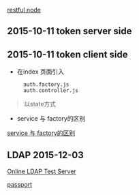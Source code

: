[restful node](http://thejackalofjavascript.com/architecting-a-restful-node-js-app/)

## 2015-10-11 token server side

## 2015-10-11 token client side

* 在index 页面引入

		auth.factory.js
		auth.controller.js

>	以state方式

*	service 与 factory的区别

[service 与 factory的区别](http://stackoverflow.com/questions/13762228/confused-about-service-vs-factory/13763886#13763886)

## LDAP 2015-12-03

[Online LDAP Test Server](http://www.forumsys.com/tutorials/integration-how-to/ldap/online-ldap-test-server/)

[passport](https://github.com/vesse/passport-ldapauth)




